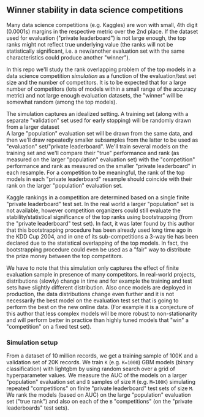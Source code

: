 
## Winner stability in data science competitions

Many data science competitions (e.g. Kaggles) are won with small, 4th digit (0.0001s) margins
in the respective metric over the 2nd place. If the dataset used for evaluation ("private 
leaderboard") is not large enough, the top ranks might not reflect true underlying value
(the ranks will not be statistically significant, i.e. a new/another evaluation set with the 
same characteristics could produce another "winner"). 

In this repo we'll study the rank overlapping problem of the top models in a data science competition 
*simulation* as a function of the evaluation/test set size and the number of competitors. It is
to be expected that for a large number of competitors (lots of models within a small range of the
accuracy metric) and not large enough evaluation datasets, the "winner" will be somewhat random (among
the top models). 

The simulation captures an idealized setting. A training set (along with a separate "validation" set
used for early stopping) will be randomly drawn from a larger dataset  
A large "population" evaluation set will be drawn from the same data, and then we'll draw repeatedly
smaller subsamples from the latter to be used as "evaluation" set/"private leaderboard". 
We'll train several models on the training set and we'll compare their "true" performance and rank
(as measured on the larger "population" evaluation set) with the "competition" performance and rank
as measured on the smaller "private leaderboard" in each resample. For a competition to be meaningful, the rank
of the top models in each "private leaderboard" resample should coincide with their rank on the
larger "population" evaluation set. 

Kaggle rankings in a competition are determined based on a single finite "private leaderboard" test set.
In the real world a larger "population" set is not available, however competition organizers could still evaluate
the stability/statistical significance of the top ranks using bootstrapping (from the "private 
leaderboard" test set). In fact, it was later found by this author that this bootstrapping procedure
has been already used long time ago in the KDD Cup 2004, and in one of its sub-competitions a 3-way tie
has been declared due to the statistical overlapping of the top models. In fact, the bootstrapping 
procedure could even be used as a "fair" way to distribute the prize money between the top competitors.

We have to note that this simulation only captures the effect of finite evaluation sample in presence of 
many competitors. In real-world projects, distributions (slowly) change in time and for example the
training and test sets have slightly different distribution. Also once models are deployed in production,
the data distributions change even further and it is not necessarily the best model on the evaluation test set
that is going to perform the best on the new online data. (For example it is a conjecture of this author that less
complex models will be more robust to non-stationarity and will perform better in practice than highly
tuned models that "win" a "competition" on a fixed test set).


### Simulation setup

From a dataset of 10 million records, we get a training sample of 100K and a validation set of 20K records. 
We train `K` (e.g. `K=1000`) GBM models (binary classification) with lightgbm by using random search over a grid of hyperparameter values. 
We measure the AUC of the models on a larger "population" evaluation set and `B` samples of size `M` (e.g. `M=100K`) 
simulating repeated "competitions" on finite "private leaderboard" test sets of size `M`. 
We rank the models (based on AUC) on the large "population" evaluation set ("true rank") and
also on each of the `B` "competitions" (on the "private leaderboards" test sets).



